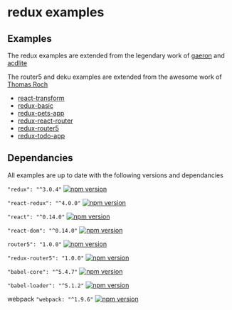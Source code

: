 # redux examples

## Examples

The redux examples are extended from the legendary work of [gaeron](https://github.com/gaearon) and [acdlite](https://github.com/acdlite)

The router5 and deku examples are extended from the awesome work of [Thomas Roch](https://github.com/troch)

* [react-transform](https://github.com/StevenIseki/redux-examples/tree/master/react-transform)
* [redux-basic](https://github.com/StevenIseki/redux-examples/redux-basic)
* [redux-pets-app](https://github.com/StevenIseki/redux-examples/tree/master/redux-pets-app)
* [redux-react-router](https://github.com/StevenIseki/redux-examples/redux-react-router)
* [redux-router5](https://github.com/StevenIseki/redux-examples/tree/master/redux-router5)
* [redux-todo-app](https://github.com/StevenIseki/redux-examples/tree/master/redux-todo-app)

## Dependancies

All examples are up to date with the following versions and dependancies


`"redux": "^3.0.4"` [![npm version](https://badge.fury.io/js/redux.svg)](https://badge.fury.io/js/redux)

`"react-redux": "^4.0.0"` [![npm version](https://badge.fury.io/js/react-redux.svg)](https://badge.fury.io/js/react-redux)

`"react": "^0.14.0"` [![npm version](https://badge.fury.io/js/react.svg)](https://badge.fury.io/js/react)

`"react-dom": "^0.14.0"` [![npm version](https://badge.fury.io/js/react-dom.svg)](https://badge.fury.io/js/react-dom)

`router5": "1.0.0"` [![npm version](https://badge.fury.io/js/router5.svg)](https://badge.fury.io/js/router5)

`"redux-router5": "1.0.0"` [![npm version](https://badge.fury.io/js/redux-router5.svg)](https://badge.fury.io/js/redux-router5)
  
`"babel-core": "^5.4.7"` [![npm version](https://badge.fury.io/js/babel-core.svg)](https://badge.fury.io/js/babel-core)

`"babel-loader": "^5.1.2"` [![npm version](https://badge.fury.io/js/babel-loader.svg)](https://badge.fury.io/js/babel-loader)

webpack `"webpack: "^1.9.6"` [![npm version](https://badge.fury.io/js/webpack.svg)](https://badge.fury.io/js/webpack)
